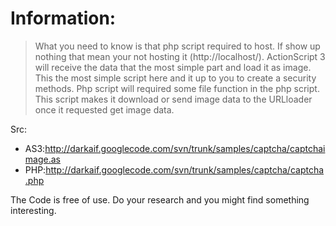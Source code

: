 # Information: #
> What you need to know is that php script required to host. If show up nothing that mean your not hosting it (http://localhost/). ActionScript 3 will receive the data that the most simple part and load it as image. This the most simple script here and it up to you to create a security methods. Php script will required some file function in the php script. This script makes it download or send image data to the URLloader once it requested get image data.

Src:
  * AS3:http://darkaif.googlecode.com/svn/trunk/samples/captcha/captchaimage.as
  * PHP:http://darkaif.googlecode.com/svn/trunk/samples/captcha/captcha.php

The Code is free of use. Do your research and you might find something interesting.